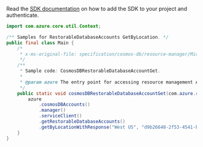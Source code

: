 Read the [SDK documentation](https://github.com/Azure/azure-sdk-for-java/blob/azure-resourcemanager_2.15.0/sdk/resourcemanager/azure-resourcemanager/README.md) on how to add the SDK to your project and authenticate.

```java
import com.azure.core.util.Context;

/** Samples for RestorableDatabaseAccounts GetByLocation. */
public final class Main {
    /*
     * x-ms-original-file: specification/cosmos-db/resource-manager/Microsoft.DocumentDB/stable/2021-10-15/examples/CosmosDBRestorableDatabaseAccountGet.json
     */
    /**
     * Sample code: CosmosDBRestorableDatabaseAccountGet.
     *
     * @param azure The entry point for accessing resource management APIs in Azure.
     */
    public static void cosmosDBRestorableDatabaseAccountGet(com.azure.resourcemanager.AzureResourceManager azure) {
        azure
            .cosmosDBAccounts()
            .manager()
            .serviceClient()
            .getRestorableDatabaseAccounts()
            .getByLocationWithResponse("West US", "d9b26648-2f53-4541-b3d8-3044f4f9810d", Context.NONE);
    }
}
```
